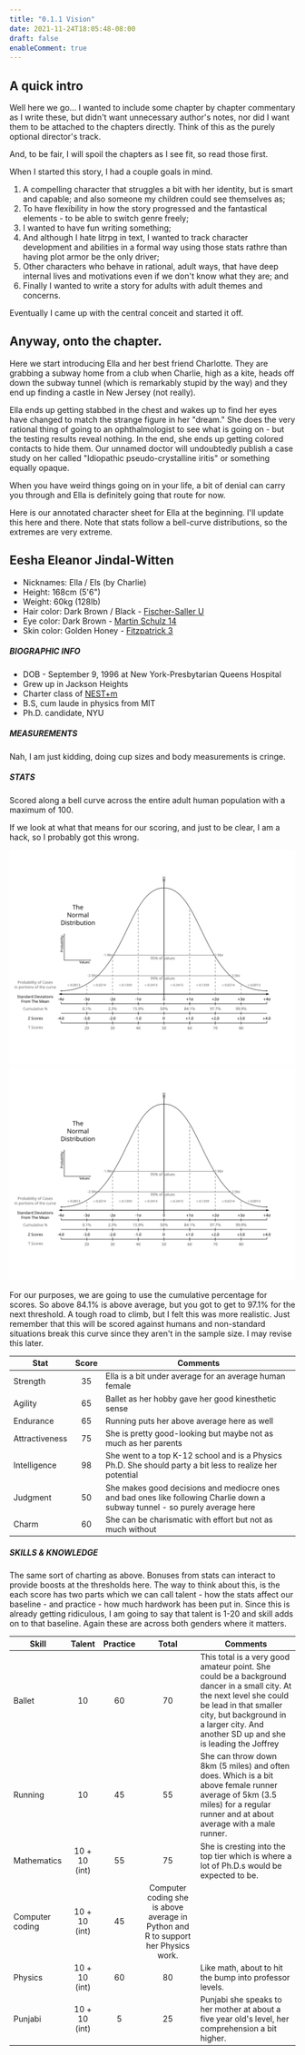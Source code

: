 ```yaml
---
title: "0.1.1 Vision"
date: 2021-11-24T18:05:48-08:00
draft: false
enableComment: true
---
```

## A quick intro

Well here we go... I wanted to include some chapter by chapter commentary as I write these, but didn't want unnecessary author's notes, nor did I want them to be attached to the chapters directly. Think of this as the purely optional director's track.

And, to be fair, I will spoil the chapters as I see fit, so read those first.

When I started this story, I had a couple goals in mind.

1. A compelling character that struggles a bit with her identity, but is smart and capable; and also someone my children could see themselves as;
2. To have flexibility in how the story progressed and the fantastical elements - to be able to switch genre freely;
3. I wanted to have fun writing something;
4. And although I hate litrpg in text, I wanted to track character development and abilities in a formal way using those stats rathre than having plot armor be the only driver;
5. Other characters who behave in rational, adult ways, that have deep internal lives and motivations even if we don't know what they are; and
6. Finally I wanted to write a story for adults with adult themes and concerns.

Eventually I came up with the central conceit and started it off.

## Anyway, onto the chapter.

Here we start introducing Ella and her best friend Charlotte. They are grabbing a subway home from a club when Charlie, high as a kite, heads off down the subway tunnel (which is remarkably stupid by the way) and they end up finding a castle in New Jersey (not really).

Ella ends up getting stabbed in the chest and wakes up to find her eyes have changed to match the strange figure in her "dream." She does the very rational thing of going to an ophthalmologist to see what is going on - but the testing results reveal nothing. In the end, she ends up getting colored contacts to hide them. Our unnamed doctor will undoubtedly publish a case study on her called "Idiopathic pseudo-crystalline iritis" or something equally opaque.

When you have weird things going on in your life, a bit of denial can carry you through and Ella is definitely going that route for now.

Here is our annotated character sheet for Ella at the beginning. I'll update this here and there. Note that stats follow a bell-curve distributions, so the extremes are very extreme.

## Eesha Eleanor Jindal-Witten

- Nicknames: Ella / Els (by Charlie)
- Height: 168cm (5'6")
- Weight: 60kg (128lb)
- Hair color: Dark Brown / Black - [Fischer-Saller U](https://en.wikipedia.org/wiki/Fischer%E2%80%93Saller_scale)
- Eye color: Dark Brown - [Martin Schulz 14](https://en.wikipedia.org/wiki/Martin%E2%80%93Schultz_scale)
- Skin color: Golden Honey - [Fitzpatrick 3](https://en.wikipedia.org/wiki/Fitzpatrick_scale)

##### BIOGRAPHIC INFO

- DOB - September 9, 1996 at New York-Presbytarian Queens Hospital
- Grew up in Jackson Heights
- Charter class of [NEST+m](https://nestmk12.net/)
- B.S, cum laude in physics from MIT
- Ph.D. candidate, NYU

##### MEASUREMENTS

Nah, I am just kidding, doing cup sizes and body measurements is cringe.

##### STATS

Scored along a bell curve across the entire adult human population with a maximum of 100.

If we look at what that means for our scoring, and just to be clear, I am a hack, so I probably got this wrong.

![Normal distribution curve](/images/The_Normal_Distribution.svg)
<img src="/images/The_Normal_Distribution.svg">

For our purposes, we are going to use the cumulative percentage for scores. So above 84.1% is above average, but you got to get to 97.1% for the next threshold. A tough road to climb, but I felt this was more realistic. Just remember that this will be scored against humans and non-standard situations break this curve since they aren't in the sample size. I may revise this later.

| Stat | Score | Comments |
| --- | :---: | --- |
| Strength | 35 | Ella is a bit under average for an average human female |
| Agility | 65 | Ballet as her hobby gave her good kinesthetic sense |
| Endurance | 65 | Running puts her above average here as well |
| Attractiveness | 75 | She is pretty good-looking but maybe not as much as her parents |
| Intelligence | 98 | She went to a top K-12 school and is a Physics Ph.D. She should party a bit less to realize her potential |
| Judgment | 50 | She makes good decisions and mediocre ones and bad ones like following Charlie down a subway tunnel - so purely average here |
| Charm | 60 | She can be charismatic with effort but not as much without |

##### SKILLS & KNOWLEDGE

The same sort of charting as above. Bonuses from stats can interact to provide boosts at the thresholds here. The way to think about this, is the each score has two parts which we can call talent - how the stats affect our baseline - and practice - how much hardwork has been put in. Since this is already getting ridiculous, I am going to say that talent is 1-20 and skill adds on to that baseline. Again these are across both genders where it matters.

| Skill | Talent | Practice | Total | Comments |
| --- | :---: | :---: | :---: | ---|
| Ballet | 10 | 60 | 70 | This total is a very good amateur point. She could be a background dancer in a small city. At the next level she could be lead in that smaller city, but background in a larger city. And another SD up and she is leading the Joffrey |
| Running | 10 | 45 | 55 | She can throw down 8km (5 miles) and often does. Which is a bit above female runner average of 5km (3.5 miles) for a regular runner and at about average with a male runner. |
| Mathematics | 10 + 10 (int) | 55 | 75 | She is cresting into the top tier which is where a lot of Ph.D.s would be expected to be. |
| Computer coding | 10 + 10 (int) | 45 | Computer coding she is above average in Python and R to support her Physics work. |
| Physics | 10 + 10 (int) | 60 | 80 | Like math, about to hit the bump into professor levels. |
| Punjabi | 10 + 10 (int) | 5 | 25 | Punjabi she speaks to her mother at about a five year old's level, her comprehension a bit higher. |